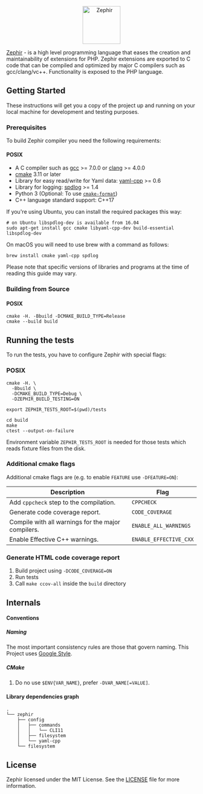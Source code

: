 <p align="center"><a href="https://zephir-lang.com" target="_blank" name="_">
    <img src="https://assets.phalconphp.com/zephir/zephir_logo-105x36.svg" height="100" alt="Zephir"/>
</a></p>

[Zephir][0] - is a high level programming language that eases the creation and maintainability of extensions for PHP.
Zephir extensions are exported to C code that can be compiled and optimized by major C compilers such as gcc/clang/vc++.
Functionality is exposed to the PHP language.

## Getting Started

These instructions will get you a copy of the project up and running on your local machine for development and testing purposes.

### Prerequisites

To build Zephir compiler you need the following requirements:

#### POSIX

- A C compiler such as  [gcc](https://gcc.gnu.org) >= 7.0.0 or [clang](https://clang.llvm.org) >= 4.0.0
- [cmake](https://cmake.org/) 3.11 or later
- Library for easy read/write for Yaml data: [yaml-cpp](https://github.com/jbeder/yaml-cpp) >= 0.6
- Library for logging: [spdlog](https://github.com/gabime/spdlog) >= 1.4
- Python 3 (Optional: To use [`cmake-format`](https://github.com/cheshirekow/cmake_format))
- C++ language standard support: C++17

If you're using Ubuntu, you can install the required packages this way:

```shell script
# on Ubuntu libspdlog-dev is available from 16.04
sudo apt-get install gcc cmake libyaml-cpp-dev build-essential libspdlog-dev
```

On macOS you will need to use brew with a command as follows:
```shell script
brew install cmake yaml-cpp spdlog
```

Please note that specific versions of libraries and programs at the time of reading this guide may vary.

### Building from Source

#### POSIX

```shell script
cmake -H. -Bbuild -DCMAKE_BUILD_TYPE=Release
cmake --build build
```

## Running the tests

To run the tests, you have to configure Zephir with special flags:

### POSIX

```shell script
cmake -H. \
  -Bbuild \
  -DCMAKE_BUILD_TYPE=Debug \
  -DZEPHIR_BUILD_TESTING=ON

export ZEPHIR_TESTS_ROOT=$(pwd)/tests

cd build
make
ctest --output-on-failure
```

Environment variable `ZEPHIR_TESTS_ROOT` is needed for those tests which reads fixture files from the disk.

### Additional cmake flags

Additional cmake flags are (e.g. to enable `FEATURE` use `-DFEATURE=ON`):

| Description                                         | Flag                   |
| --------------------------------------------------- |------------------------|
| Add `cppcheck` step to the compilation.             | `CPPCHECK`             |
| Generate code coverage report.                      | `CODE_COVERAGE`        |
| Compile with all warnings for the major compilers.  | `ENABLE_ALL_WARNINGS`  |
| Enable Effective C++ warnings.                      | `ENABLE_EFFECTIVE_CXX` |

### Generate HTML code coverage report

1. Build project using `-DCODE_COVERAGE=ON`
2. Run tests
3. Call `make ccov-all` inside the `build` directory

## Internals

#### Conventions

##### Naming

The most important consistency rules are those that govern naming.
This Project uses [Google Style](https://google.github.io/styleguide/cppguide.html#Naming).

##### CMake

1. Do no use `$ENV{VAR_NAME}`, prefer `-DVAR_NAME[=VALUE]`.

#### Library dependencies graph

```
.
└── zephir
    ├── config
    │   ├── commands
    │   │   └── CLI11
    │   ├── filesystem
    │   └── yaml-cpp
    └── filesystem
```

## License

Zephir licensed under the MIT License. See the [LICENSE][8] file for more information.

[0]: https://zephir-lang.com
[8]: https://github.com/phalcon/zephir/blob/master/LICENSE
